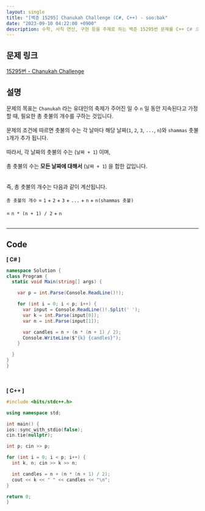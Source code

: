 ```yaml
---
layout: single
title: "[백준 15295] Chanukah Challenge (C#, C++) - soo:bak"
date: "2023-09-10 04:22:00 +0900"
description: 수학, 사칙 연산, 구현 등을 주제로 하는 백준 15295번 문제를 C++ C# 으로 풀이 및 해설
---
```


## 문제 링크
  [15295번 - Chanukah Challenge](https://www.acmicpc.net/problem/15295)

## 설명
문제의 목표는 `Chanukah` 라는 유대인의 축제가 주어진 일 수 `n` 일 동안 지속된다고 가정할 때, 필요한 총 촛불의 개수를 구하는 것입니다. <br>
<br>
문제의 조건에 따르면 촛불의 수는 각 날마다 해당 날짜(`1`, `2`, `3`, `...`, `n`)와 `shammas` 촛불 `1`개가 추가 됩니다. <Br>
<br>
따라서, 각 날짜의 촛불의 수는 (`날짜 + 1`) 이며, <br>
<br>
총 촛불의 수는 <b>모든 날짜에 대해서</b> (`날짜 + 1`) 을 합한 값입니다. <br>
<br>
<br>
즉, 총 촛불의 개수는 다음과 같이 계산됩니다. <br>
<br>
`총 촛불의 개수` = `1` + `2` + `3` + `...` + `n` + `n(shammas 촛불)`<br>
<br>
= `n * (n + 1) / 2` + `n`<br>
<br>
- - -

## Code
<b>[ C# ] </b>
<br>

  ```c#
namespace Solution {
  class Program {
    static void Main(string[] args) {

      var p = int.Parse(Console.ReadLine()!);

      for (int i = 0; i < p; i++) {
        var input = Console.ReadLine()!.Split(' ');
        var k = int.Parse(input[0]);
        var n = int.Parse(input[1]);

        var candles = n + (n * (n + 1) / 2);
        Console.WriteLine($"{k} {candles}");
      }

    }
  }
}
  ```
<br><br>
<b>[ C++ ] </b>
<br>

  ```c++
#include <bits/stdc++.h>

using namespace std;

int main() {
  ios::sync_with_stdio(false);
  cin.tie(nullptr);

  int p; cin >> p;

  for (int i = 0; i < p; i++) {
    int k, n; cin >> k >> n;

    int candles = n + (n * (n + 1) / 2);
    cout << k << " " << candles << "\n";
  }

  return 0;
}
  ```
